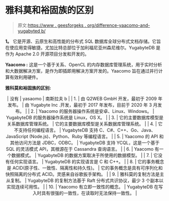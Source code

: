 # 雅科莫和裕固族的区别

> 原文:[https://www . geesforgeks . org/difference-yaacomo-and-yugabyted b/](https://www.geeksforgeeks.org/difference-between-yaacomo-and-yugabytedb/)

**1。**
它是开源、云原生和高性能的分布式 SQL 数据库全球分布式文档存储。它旨在使应用变得敏捷。尤加比特总部位于加利福尼亚州森尼维尔。YugabyteDB 是作为 Apache 2.0 开源项目分发和开发的。

**Yaacomo :**
这是一个基于关系、OpenCL 的内存数据库管理系统，用于实时分析和大数据解决方案，是作为即插即用解决方案开发的。Yaacomo 旨在通过并行计算有效利用硬件。

**雅科莫和裕固族的区别:**

<center>

| 没有 | yasaomo | 南斯拉夫 b |
| 1. | 由 Q2WEB GmbH 开发，最初于 2009 年发布。 | 由 Yugabyte Inc .开发，最初于 2017 年发布，目前于 2020 年 3 月发布。 |
| 2. | Yaacomo 的服务器操作系统是安卓、Linux、Windows。 | YugabyteDB 的服务器操作系统是 Linux，OS X。 |
| 3. | 它的主要数据库模型是关系数据库管理系统。 | 它的主要数据库模型是关系数据库管理系统。 |
| 4. | 它不支持任何编程语言。 | YugabyteDB 支持 C、C#、C++、Go、Java、JavaScript (Node.js)、Python、Ruby 等编程语言。 |
| 5. | Yaacomo 的 API 和其他访问方法是 JDBC，ODBC。 | YugabyteDB 支持 YCQL，这是一个基于 SQL 的灵活模式 API，其根源在于 Cassandra 查询语言。 |
| 6. | Yaacomo 有一个数据模式。 | YugabyteDB 的数据方案取决于所使用的数据模型。 |
| 7. | 它没有任何实现语言。 | YugabyteDB 的实现语言是 C 和 C++。 |
| 8. | 它的事务概念是 ACID(原子性、一致性、隔离性和持久性)。 | 它的事务概念是具有可序列化和快照隔离的分布式 ACID。灵感来自谷歌扳手架构。 |
| 9. | 雅科莫的复制方法是主从复制。 | YugabyteDB 的复制方法基于 Raft 分布式共识协议，最少 3 个副本以实现连续可用性。 |
| 10. | Yaacomo 有立即一致性的概念。 | YugabyteDB 在写入时具有很强的一致性，在读取时无法保持一致性。 |

</center>